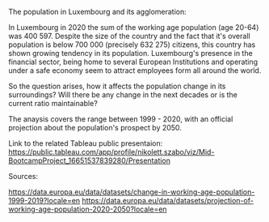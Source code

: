 The population in Luxembourg and its agglomeration:


In Luxembourg in 2020 the sum of the working age population (age 20-64) was 400 597. Despite the size of the country and the fact that it's overall population is below 700 000 (precisely 632 275) citizens, this country has shown growing tendency in its population. Luxembourg's presence in the financial sector, being home to several European Institutions and operating under a safe economy seem to attract employees form all around the world. 

So the question arises, how it affects the population change in its surroundings? Will there be any change in the next decades or is the current ratio maintainable? 

The anaysis covers the range between 1999 - 2020, with an official projection about the population's prospect by 2050. 

Link to the related Tableau public presentaion: https://public.tableau.com/app/profile/nikolett.szabo/viz/Mid-BootcampProject_16651537839280/Presentation


Sources:

https://data.europa.eu/data/datasets/change-in-working-age-population-1999-2019?locale=en
https://data.europa.eu/data/datasets/projection-of-working-age-population-2020-2050?locale=en

